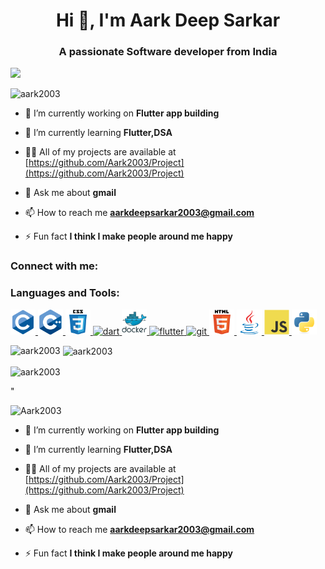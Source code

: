 <h1 align="center">Hi 👋, I'm Aark Deep Sarkar</h1>
<h3 align="center">A passionate Software developer from India</h3>
<img align="right> alt ="coding" width="400" src="<h1 align="center">

<p align="left"> <img src="https://komarev.com/ghpvc/?username=aark2003&label=Profile%20views&color=0e75b6&style=flat" alt="aark2003" /> </p>

- 🔭 I’m currently working on **Flutter app building**

- 🌱 I’m currently learning **Flutter,DSA**

- 👨‍💻 All of my projects are available at [https://github.com/Aark2003/Project](https://github.com/Aark2003/Project)

- 💬 Ask me about **gmail**

- 📫 How to reach me **aarkdeepsarkar2003@gmail.com**

- ⚡ Fun fact **I think I make people around me happy**

<h3 align="left">Connect with me:</h3>
<p align="left">
</p>

<h3 align="left">Languages and Tools:</h3>
<p align="left"> <a href="https://www.cprogramming.com/" target="_blank" rel="noreferrer"> <img src="https://raw.githubusercontent.com/devicons/devicon/master/icons/c/c-original.svg" alt="c" width="40" height="40"/> </a> <a href="https://www.w3schools.com/cpp/" target="_blank" rel="noreferrer"> <img src="https://raw.githubusercontent.com/devicons/devicon/master/icons/cplusplus/cplusplus-original.svg" alt="cplusplus" width="40" height="40"/> </a> <a href="https://www.w3schools.com/css/" target="_blank" rel="noreferrer"> <img src="https://raw.githubusercontent.com/devicons/devicon/master/icons/css3/css3-original-wordmark.svg" alt="css3" width="40" height="40"/> </a> <a href="https://dart.dev" target="_blank" rel="noreferrer"> <img src="https://www.vectorlogo.zone/logos/dartlang/dartlang-icon.svg" alt="dart" width="40" height="40"/> </a> <a href="https://www.docker.com/" target="_blank" rel="noreferrer"> <img src="https://raw.githubusercontent.com/devicons/devicon/master/icons/docker/docker-original-wordmark.svg" alt="docker" width="40" height="40"/> </a> <a href="https://flutter.dev" target="_blank" rel="noreferrer"> <img src="https://www.vectorlogo.zone/logos/flutterio/flutterio-icon.svg" alt="flutter" width="40" height="40"/> </a> <a href="https://git-scm.com/" target="_blank" rel="noreferrer"> <img src="https://www.vectorlogo.zone/logos/git-scm/git-scm-icon.svg" alt="git" width="40" height="40"/> </a> <a href="https://www.w3.org/html/" target="_blank" rel="noreferrer"> <img src="https://raw.githubusercontent.com/devicons/devicon/master/icons/html5/html5-original-wordmark.svg" alt="html5" width="40" height="40"/> </a> <a href="https://www.java.com" target="_blank" rel="noreferrer"> <img src="https://raw.githubusercontent.com/devicons/devicon/master/icons/java/java-original.svg" alt="java" width="40" height="40"/> </a> <a href="https://developer.mozilla.org/en-US/docs/Web/JavaScript" target="_blank" rel="noreferrer"> <img src="https://raw.githubusercontent.com/devicons/devicon/master/icons/javascript/javascript-original.svg" alt="javascript" width="40" height="40"/> </a> <a href="https://www.python.org" target="_blank" rel="noreferrer"> <img src="https://raw.githubusercontent.com/devicons/devicon/master/icons/python/python-original.svg" alt="python" width="40" height="40"/> </a> </p>

<p><img align="left" src="https://github-readme-stats.vercel.app/api/top-langs?username=aark2003&show_icons=true&locale=en&layout=compact" alt="aark2003" /></p>

<p>&nbsp;<img align="center" src="https://github-readme-stats.vercel.app/api?username=aark2003&show_icons=true&locale=en" alt="aark2003" /></p>

<p><img align="center" src="https://github-readme-streak-stats.herokuapp.com/?user=aark2003&" alt="aark2003" /></p>"

<p align="left"> <img src="https://komarev.com/ghpvc/?username=Aark2003&label=Profile%20views&color=0e75b6&style=flat" alt="Aark2003" /> </p>

- 🔭 I’m currently working on **Flutter app building**

- 🌱 I’m currently learning **Flutter,DSA**

- 👨‍💻 All of my projects are available at [https://github.com/Aark2003/Project](https://github.com/Aark2003/Project)

- 💬 Ask me about **gmail**

- 📫 How to reach me **aarkdeepsarkar2003@gmail.com**

- ⚡ Fun fact **I think I make people around me happy**

